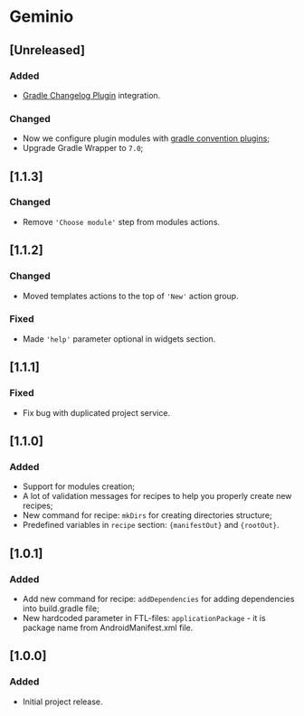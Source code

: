 # Geminio

## [Unreleased]
### Added
- [Gradle Changelog Plugin](https://github.com/JetBrains/gradle-changelog-plugin) integration.

### Changed
- Now we configure plugin modules with [gradle convention plugins](https://docs.gradle.org/current/samples/sample_convention_plugins.html);
- Upgrade Gradle Wrapper to `7.0`;

## [1.1.3]
### Changed
- Remove `'Choose module'` step from modules actions.

## [1.1.2]
### Changed
- Moved templates actions to the top of `'New'` action group.

### Fixed
- Made `'help'` parameter optional in widgets section.

## [1.1.1]
### Fixed
- Fix bug with duplicated project service.

## [1.1.0]
### Added
- Support for modules creation;
- A lot of validation messages for recipes to help you properly create new recipes;
- New command for recipe: `mkDirs` for creating directories structure;
- Predefined variables in `recipe` section: `{manifestOut}` and `{rootOut}`.

## [1.0.1]
### Added
- Add new command for recipe: `addDependencies` for adding dependencies into build.gradle file; 
- New hardcoded parameter in FTL-files: `applicationPackage` - it is package name from AndroidManifest.xml file.

## [1.0.0]
### Added
- Initial project release.
